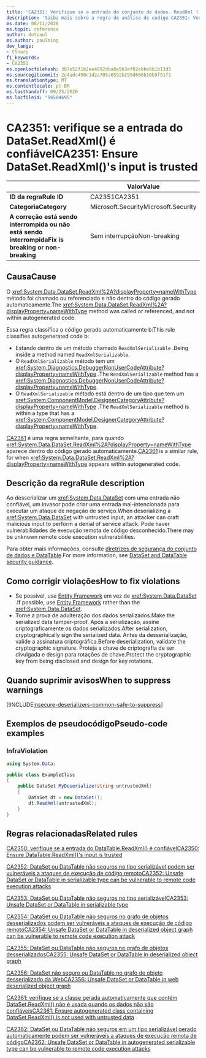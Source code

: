 ```yaml
---
title: 'CA2351: Verifique se a entrada do conjunto de dados. ReadXml () é confiável (análise de código)'
description: 'Saiba mais sobre a regra de análise de código CA2351: Verifique se a entrada do conjunto de dados. ReadXml () é confiável'
ms.date: 08/11/2020
ms.topic: reference
author: dotpaul
ms.author: paulming
dev_langs:
- CSharp
f1_keywords:
- CA2351
ms.openlocfilehash: 307e52f1b2ee4692dba8a9b3ef02ebbe8b1b13d5
ms.sourcegitcommit: 2e4adc490c1d2a705a0592b295d606b10b9f51f1
ms.translationtype: MT
ms.contentlocale: pt-BR
ms.lasthandoff: 09/25/2020
ms.locfileid: "96584695"
---
```

# <a name="ca2351-ensure-datasetreadxmls-input-is-trusted"></a><span data-ttu-id="8210f-103">CA2351: verifique se a entrada do DataSet.ReadXml() é confiável</span><span class="sxs-lookup"><span data-stu-id="8210f-103">CA2351: Ensure DataSet.ReadXml()'s input is trusted</span></span>

| | <span data-ttu-id="8210f-104">Valor</span><span class="sxs-lookup"><span data-stu-id="8210f-104">Value</span></span> |
|-|-|
| <span data-ttu-id="8210f-105">**ID da regra**</span><span class="sxs-lookup"><span data-stu-id="8210f-105">**Rule ID**</span></span> |<span data-ttu-id="8210f-106">CA2351</span><span class="sxs-lookup"><span data-stu-id="8210f-106">CA2351</span></span>|
| <span data-ttu-id="8210f-107">**Categoria**</span><span class="sxs-lookup"><span data-stu-id="8210f-107">**Category**</span></span> |<span data-ttu-id="8210f-108">Microsoft.Security</span><span class="sxs-lookup"><span data-stu-id="8210f-108">Microsoft.Security</span></span>|
| <span data-ttu-id="8210f-109">**A correção está sendo interrompida ou não está sendo interrompida**</span><span class="sxs-lookup"><span data-stu-id="8210f-109">**Fix is breaking or non-breaking**</span></span> |<span data-ttu-id="8210f-110">Sem interrupção</span><span class="sxs-lookup"><span data-stu-id="8210f-110">Non-breaking</span></span>|

## <a name="cause"></a><span data-ttu-id="8210f-111">Causa</span><span class="sxs-lookup"><span data-stu-id="8210f-111">Cause</span></span>

<span data-ttu-id="8210f-112">O <xref:System.Data.DataSet.ReadXml%2A?displayProperty=nameWithType> método foi chamado ou referenciado e não dentro do código gerado automaticamente.</span><span class="sxs-lookup"><span data-stu-id="8210f-112">The <xref:System.Data.DataSet.ReadXml%2A?displayProperty=nameWithType> method was called or referenced, and not within autogenerated code.</span></span>

<span data-ttu-id="8210f-113">Essa regra classifica o código gerado automaticamente b:</span><span class="sxs-lookup"><span data-stu-id="8210f-113">This rule classifies autogenerated code b:</span></span>

- <span data-ttu-id="8210f-114">Estando dentro de um método chamado `ReadXmlSerializable` .</span><span class="sxs-lookup"><span data-stu-id="8210f-114">Being inside a method named `ReadXmlSerializable`.</span></span>
- <span data-ttu-id="8210f-115">O `ReadXmlSerializable` método tem um <xref:System.Diagnostics.DebuggerNonUserCodeAttribute?displayProperty=nameWithType> .</span><span class="sxs-lookup"><span data-stu-id="8210f-115">The `ReadXmlSerializable` method has a <xref:System.Diagnostics.DebuggerNonUserCodeAttribute?displayProperty=nameWithType>.</span></span>
- <span data-ttu-id="8210f-116">O `ReadXmlSerializable` método está dentro de um tipo que tem um <xref:System.ComponentModel.DesignerCategoryAttribute?displayProperty=nameWithType> .</span><span class="sxs-lookup"><span data-stu-id="8210f-116">The `ReadXmlSerializable` method is within a type that has a <xref:System.ComponentModel.DesignerCategoryAttribute?displayProperty=nameWithType>.</span></span>

<span data-ttu-id="8210f-117">[CA2361](ca2361.md) é uma regra semelhante, para quando <xref:System.Data.DataSet.ReadXml%2A?displayProperty=nameWithType> aparece dentro do código gerado automaticamente.</span><span class="sxs-lookup"><span data-stu-id="8210f-117">[CA2361](ca2361.md) is a similar rule, for when <xref:System.Data.DataSet.ReadXml%2A?displayProperty=nameWithType> appears within autogenerated code.</span></span>

## <a name="rule-description"></a><span data-ttu-id="8210f-118">Descrição da regra</span><span class="sxs-lookup"><span data-stu-id="8210f-118">Rule description</span></span>

<span data-ttu-id="8210f-119">Ao desserializar um <xref:System.Data.DataSet> com uma entrada não confiável, um invasor pode criar uma entrada mal-intencionada para executar um ataque de negação de serviço.</span><span class="sxs-lookup"><span data-stu-id="8210f-119">When deserializing a <xref:System.Data.DataSet> with untrusted input, an attacker can craft malicious input to perform a denial of service attack.</span></span> <span data-ttu-id="8210f-120">Pode haver vulnerabilidades de execução remota de código desconhecido.</span><span class="sxs-lookup"><span data-stu-id="8210f-120">There may be unknown remote code execution vulnerabilities.</span></span>

<span data-ttu-id="8210f-121">Para obter mais informações, consulte [diretrizes de segurança do conjunto de dados e DataTable](https://go.microsoft.com/fwlink/?linkid=2132227).</span><span class="sxs-lookup"><span data-stu-id="8210f-121">For more information, see [DataSet and DataTable security guidance](https://go.microsoft.com/fwlink/?linkid=2132227).</span></span>

## <a name="how-to-fix-violations"></a><span data-ttu-id="8210f-122">Como corrigir violações</span><span class="sxs-lookup"><span data-stu-id="8210f-122">How to fix violations</span></span>

- <span data-ttu-id="8210f-123">Se possível, use [Entity Framework](/ef/) em vez de <xref:System.Data.DataSet> .</span><span class="sxs-lookup"><span data-stu-id="8210f-123">If possible, use [Entity Framework](/ef/) rather than the <xref:System.Data.DataSet>.</span></span>
- <span data-ttu-id="8210f-124">Torne a prova de adulteração dos dados serializados.</span><span class="sxs-lookup"><span data-stu-id="8210f-124">Make the serialized data tamper-proof.</span></span> <span data-ttu-id="8210f-125">Após a serialização, assine criptograficamente os dados serializados.</span><span class="sxs-lookup"><span data-stu-id="8210f-125">After serialization, cryptographically sign the serialized data.</span></span> <span data-ttu-id="8210f-126">Antes da desserialização, valide a assinatura criptográfica.</span><span class="sxs-lookup"><span data-stu-id="8210f-126">Before deserialization, validate the cryptographic signature.</span></span> <span data-ttu-id="8210f-127">Proteja a chave de criptografia de ser divulgada e design para rotações de chave.</span><span class="sxs-lookup"><span data-stu-id="8210f-127">Protect the cryptographic key from being disclosed and design for key rotations.</span></span>

## <a name="when-to-suppress-warnings"></a><span data-ttu-id="8210f-128">Quando suprimir avisos</span><span class="sxs-lookup"><span data-stu-id="8210f-128">When to suppress warnings</span></span>

[!INCLUDE[insecure-deserializers-common-safe-to-suppress](~/includes/code-analysis/insecure-deserializers-common-safe-to-suppress.md)]

## <a name="pseudo-code-examples"></a><span data-ttu-id="8210f-129">Exemplos de pseudocódigo</span><span class="sxs-lookup"><span data-stu-id="8210f-129">Pseudo-code examples</span></span>

### <a name="violation"></a><span data-ttu-id="8210f-130">Infra</span><span class="sxs-lookup"><span data-stu-id="8210f-130">Violation</span></span>

```csharp
using System.Data;

public class ExampleClass
{
    public DataSet MyDeserialize(string untrustedXml)
    {
        DataSet dt = new DataSet();
        dt.ReadXml(untrustedXml);
    }
}
```

## <a name="related-rules"></a><span data-ttu-id="8210f-131">Regras relacionadas</span><span class="sxs-lookup"><span data-stu-id="8210f-131">Related rules</span></span>

[<span data-ttu-id="8210f-132">CA2350: verifique se a entrada do DataTable.ReadXml() é confiável</span><span class="sxs-lookup"><span data-stu-id="8210f-132">CA2350: Ensure DataTable.ReadXml()'s input is trusted</span></span>](ca2350.md)

[<span data-ttu-id="8210f-133">CA2352: DataSet ou DataTable não seguros no tipo serializável podem ser vulneráveis a ataques de execução de código remoto</span><span class="sxs-lookup"><span data-stu-id="8210f-133">CA2352: Unsafe DataSet or DataTable in serializable type can be vulnerable to remote code execution attacks</span></span>](ca2352.md)

[<span data-ttu-id="8210f-134">CA2353: DataSet ou DataTable não seguros no tipo serializável</span><span class="sxs-lookup"><span data-stu-id="8210f-134">CA2353: Unsafe DataSet or DataTable in serializable type</span></span>](ca2353.md)

[<span data-ttu-id="8210f-135">CA2354: DataSet ou DataTable não seguros no grafo de objetos desserializados podem ser vulneráveis a ataques de execução de código remoto</span><span class="sxs-lookup"><span data-stu-id="8210f-135">CA2354: Unsafe DataSet or DataTable in deserialized object graph can be vulnerable to remote code execution attack</span></span>](ca2354.md)

[<span data-ttu-id="8210f-136">CA2355: DataSet ou DataTable não seguros no grafo de objetos desserializados</span><span class="sxs-lookup"><span data-stu-id="8210f-136">CA2355: Unsafe DataSet or DataTable in deserialized object graph</span></span>](ca2355.md)

[<span data-ttu-id="8210f-137">CA2356: DataSet não seguro ou DataTable no grafo de objeto desserializado da Web</span><span class="sxs-lookup"><span data-stu-id="8210f-137">CA2356: Unsafe DataSet or DataTable in web deserialized object graph</span></span>](ca2356.md)

[<span data-ttu-id="8210f-138">CA2361: verifique se a classe gerada automaticamente que contém DataSet.ReadXml() não é usada quando os dados não são confiáveis</span><span class="sxs-lookup"><span data-stu-id="8210f-138">CA2361: Ensure autogenerated class containing DataSet.ReadXml() is not used with untrusted data</span></span>](ca2361.md)

[<span data-ttu-id="8210f-139">CA2362: DataSet ou DataTable não seguros em um tipo serializável gerado automaticamente podem ser vulneráveis a ataques de execução remota de código</span><span class="sxs-lookup"><span data-stu-id="8210f-139">CA2362: Unsafe DataSet or DataTable in autogenerated serializable type can be vulnerable to remote code execution attacks</span></span>](ca2362.md)
